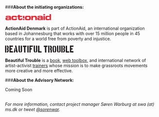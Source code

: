 ###**About the initiating organizations:**

[<img src="/img/aa-logo.png" title="ActionAid">](http://actionaid.org/)

**ActionAid Denmark** is part of ActionAid, an international organization based in Johannesburg that works with over 15 million people in 45 countries for a world free from poverty and injustice.

[<img src="/img/bt-logo.png" title="Beautiful Trouble">](http://beautifultrouble.org)

**Beautiful Trouble** is a [book](http://beautifultrouble.org/the-book/), [web toolbox](http://beautifultrouble.org), and international network of artist-activist [trainers](http://beautifultrouble.org/trainings) whose mission is to make grassroots movements more creative and more effective.

###**About the Advisory Network:**

Coming Soon
<br>
<br>

_For more information, contact project manager Søren Warburg at swa (at) ms.dk or tweet [@sorenwar](http://twitter.com/sorenwar)._
